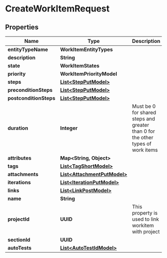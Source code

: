 

# CreateWorkItemRequest


## Properties

| Name | Type | Description | Notes |
|------------ | ------------- | ------------- | -------------|
|**entityTypeName** | **WorkItemEntityTypes** |  |  |
|**description** | **String** |  |  [optional] |
|**state** | **WorkItemStates** |  |  |
|**priority** | **WorkItemPriorityModel** |  |  |
|**steps** | [**List&lt;StepPutModel&gt;**](StepPutModel.md) |  |  |
|**preconditionSteps** | [**List&lt;StepPutModel&gt;**](StepPutModel.md) |  |  |
|**postconditionSteps** | [**List&lt;StepPutModel&gt;**](StepPutModel.md) |  |  |
|**duration** | **Integer** | Must be 0 for shared steps and greater than 0 for the other types of work items |  |
|**attributes** | **Map&lt;String, Object&gt;** |  |  |
|**tags** | [**List&lt;TagShortModel&gt;**](TagShortModel.md) |  |  |
|**attachments** | [**List&lt;AttachmentPutModel&gt;**](AttachmentPutModel.md) |  |  [optional] |
|**iterations** | [**List&lt;IterationPutModel&gt;**](IterationPutModel.md) |  |  [optional] |
|**links** | [**List&lt;LinkPostModel&gt;**](LinkPostModel.md) |  |  |
|**name** | **String** |  |  |
|**projectId** | **UUID** | This property is used to link workitem with project |  |
|**sectionId** | **UUID** |  |  |
|**autoTests** | [**List&lt;AutoTestIdModel&gt;**](AutoTestIdModel.md) |  |  [optional] |



